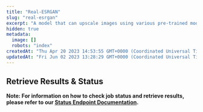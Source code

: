 ```yaml
---
title: "Real-ESRGAN"
slug: "real-esrgan"
excerpt: "A model that can upscale images using various pre-trained models. You can provide a set of parameters to control the upscaling process and choose the output format."
hidden: true
metadata: 
  image: []
  robots: "index"
createdAt: "Thu Apr 20 2023 14:53:55 GMT+0000 (Coordinated Universal Time)"
updatedAt: "Fri Jun 02 2023 13:28:29 GMT+0000 (Coordinated Universal Time)"
---
```


## Retrieve Results & Status

**Note: For information on how to check job status and retrieve results, please refer to our [Status Endpoint Documentation](https://docs.runpod.io/reference/status).**
